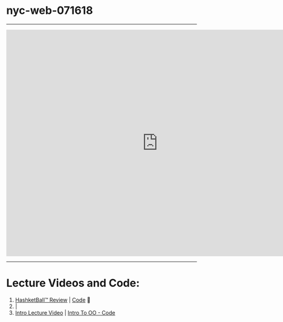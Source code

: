 # nyc-web-071618

---

<iframe src="https://calendar.google.com/calendar/embed?src=flatironschool.com_gtkhij0mvuvh26cbmovv7iouh4%40group.calendar.google.com&ctz=America%2FNew_York" style="border: 0" width="800" height="600" frameborder="0" scrolling="no"></iframe>

---

# Lecture Videos and Code:

1. [HashketBall™️ Review](https://www.youtube.com/watch?v=uS5O0N7TVQw) | [Code](https://github.com/learn-co-students/nyc-web-071618/tree/master/01-hashketball-review) 🏀
2. []()  | []()
3. [Intro Lecture Video](https://www.youtube.com/watch?v=gjVcYv_qm6s&feature=youtu.be) | [Intro To OO - Code](https://github.com/learn-co-students/nyc-web-071618/tree/master/03-intro-to-oo)

